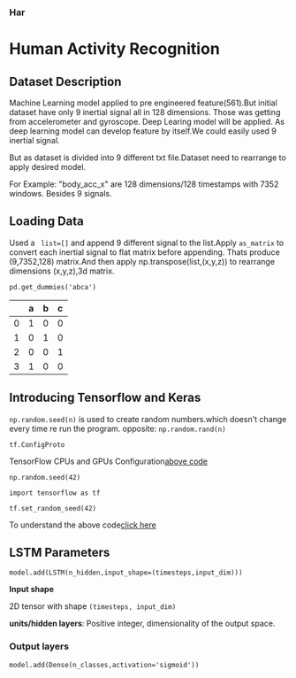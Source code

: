 ### Har
# Human Activity Recognition
## Dataset Description
Machine Learning model applied to pre engineered feature(561).But initial dataset have only 9 inertial signal all in 128 dimensions. Those was getting from accelerometer and gyroscope. Deep Learing model will be applied. As deep learning model can develop feature by itself.We could easily used 9 inertial signal.

But as dataset is divided into 9 different txt file.Dataset need to rearrange to apply desired model.

For Example: "body_acc_x" are 128 dimensions/128 timestamps with 7352 windows. Besides 9 signals.
## Loading Data

Used a ``` list=[]``` and append 9 different signal to the list.Apply ``` as_matrix ``` to convert each inertial signal to flat matrix before appending. Thats produce (9,7352,128) matrix.And then apply np.transpose(list,(x,y,z)) to rearrange dimensions (x,y,z),3d matrix.

```pd.get_dummies('abca')```

|  | a| b| c|
|--|--|--|--|  
| 0| 1| 0| 0|
| 1| 0| 1| 0|
| 2| 0| 0| 1|
| 3| 1| 0| 0|

## Introducing Tensorflow and Keras

```np.random.seed(n)``` is used to create random numbers.which doesn't change every time re run the program. opposite: ```np.random.rand(n)```

```tf.ConfigProto``` 

TensorFlow CPUs and GPUs Configuration[above code](https://medium.com/@liyin2015/tensorflow-cpus-and-gpus-configuration-9c223436d4ef)

```np.random.seed(42)```

```import tensorflow as tf```

```tf.set_random_seed(42)```

To understand the above code[click here ](https://github.com/tensorflow/tensorflow/issues/29101)

## LSTM Parameters

```model.add(LSTM(n_hidden,input_shape=(timesteps,input_dim)))```

**Input shape**

2D tensor with shape ```(timesteps, input_dim)```


**units/hidden layers**: Positive integer, dimensionality of the output space.

### Output layers

```model.add(Dense(n_classes,activation='sigmoid'))```


